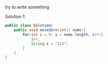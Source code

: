 try to write something

Solution 1:

```java
public class Solution{
    public void moveZero(int[] nums){
        for(int i = 0; i < nums.length; i++){
            i++;
            String s = "123";
        }
    }
}
```




